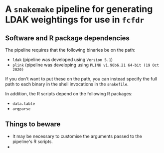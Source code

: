 # A `snakemake` pipeline for generating LDAK weightings for use in `fcfdr`

## Software and R package dependencies

The pipeline requires that the following binaries be on the path:

* `ldak` (pipeline was developed using `Version 5.1`)
* `plink` (pipeline was developing using `PLINK v1.90b6.21 64-bit (19 Oct 2020)`

If you don't want to put these on the path, you can instead specify the full path to each binary in the shell invocations in the `snakefile`.

In addition, the R scripts depend on the following R packages:

* `data.table`
* `argparse`

## Things to beware

* It may be necessary to customise the arguments passed to the pipeline's R scripts. 
* 
